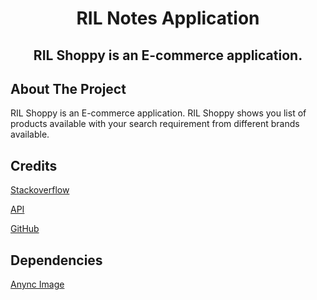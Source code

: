 <h1 align="center">RIL Notes Application</h1>

<h2 align="center">
RIL Shoppy is an E-commerce application.
</h2>


## About The Project

RIL Shoppy is an E-commerce application. RIL Shoppy shows you list of products available with your search requirement from different brands available.



## Credits

[Stackoverflow](https://stackoverflow.com/)

[API](https://dvishal485.github.io/flipkart-scraper-api/)

[GitHub](https://github.com/dvishal485/flipkart-scraper-api)

## Dependencies
[Anync Image](https://github.com/V8tr/AsyncImage.git)

